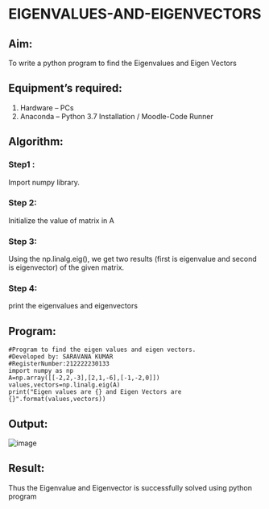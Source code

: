 # EIGENVALUES-AND-EIGENVECTORS
## Aim:
To write a python program to find the Eigenvalues and Eigen Vectors
## Equipment’s required:
1. 	Hardware – PCs
2. 	Anaconda – Python 3.7 Installation / Moodle-Code Runner
## Algorithm:
### Step1 : 
Import numpy library.
### Step 2:
Initialize the value of matrix in A
### Step 3:
Using the np.linalg.eig(),  we get two results (first is eigenvalue and second is eigenvector) of the given matrix.
### Step 4: 
print the eigenvalues and eigenvectors

## Program:
```
#Program to find the eigen values and eigen vectors.
#Developed by: SARAVANA KUMAR
#RegisterNumber:212222230133
import numpy as np
A=np.array([[-2,2,-3],[2,1,-6],[-1,-2,0]])
values,vectors=np.linalg.eig(A)
print("Eigen values are {} and Eigen Vectors are {}".format(values,vectors))
```

## Output:
![image](https://github.com/Saravana-kumar369/EIGENVALUES-AND-EIGENVECTORS/assets/117925254/73b2dd18-101c-4bd2-a073-bf4b7bc42667)
## Result:
Thus the Eigenvalue and Eigenvector is successfully solved using python program
